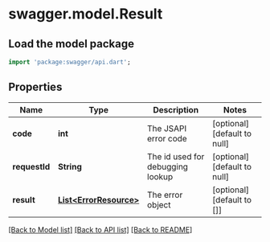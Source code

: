 # swagger.model.Result

## Load the model package
```dart
import 'package:swagger/api.dart';
```

## Properties
Name | Type | Description | Notes
------------ | ------------- | ------------- | -------------
**code** | **int** | The JSAPI error code | [optional] [default to null]
**requestId** | **String** | The id used for debugging lookup | [optional] [default to null]
**result** | [**List&lt;ErrorResource&gt;**](ErrorResource.md) | The error object | [optional] [default to []]

[[Back to Model list]](../README.md#documentation-for-models) [[Back to API list]](../README.md#documentation-for-api-endpoints) [[Back to README]](../README.md)


